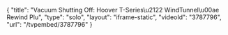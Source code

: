 {
    "title": "Vacuum Shutting Off: Hoover T-Series\u2122 WindTunnel\u00ae Rewind Plu",
    "type": "solo",
    "layout": "iframe-static",
    "videoId": "3787796",
    "url": "\/tvpembed\/3787796"
}